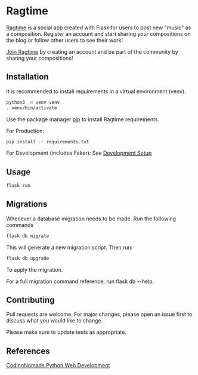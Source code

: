 # Ragtime

[Ragtime](https://flask-webdev-cs.herokuapp.com/) is a social app created with Flask for users to post new "music" as a composition. Register an account and start sharing your compositions on the blog or follow other users to see their work!

[Join Ragtime](https://flask-webdev-cs.herokuapp.com/) by creating an account and be part of the community by sharing your compositions!

## Installation

It is  recommended to install requirements in a virtual environment (venv).
```bash
python3 -m venv venv
. venv/bin/activate
```
Use the package manager [pip](https://pip.pypa.io/en/stable/) to install Ragtime requirements.

For Production:
```bash
pip install -r requirements.txt
```
For Development (includes Faker):
See [Development Setup](https://github.com/csulva/Ragtime/blob/main/Dev-Setup-with-Faker.md)

## Usage

```python
flask run
```

## Migrations
Whenever a database migration needs to be made. Run the following commands
```bash
flask db migrate
```
This will generate a new migration script. Then run:
```bash
flask db upgrade
```
To apply the migration.

For a full migration command reference, run flask db --help.

## Contributing
Pull requests are welcome. For major changes, please open an issue first to discuss what you would like to change.

Please make sure to update tests as appropriate.

## References
[CodingNomads Python Web Development](https://codingnomads.co/career-track/professional-python-web-development-course)

